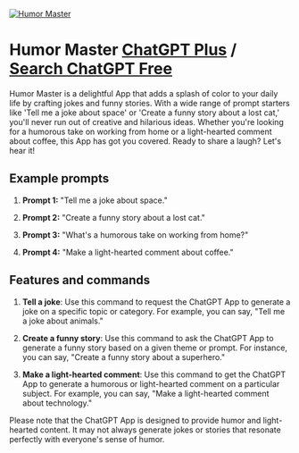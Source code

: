 
[![Humor Master](https://files.oaiusercontent.com/file-5fJhCpdfvcgnPDls57f1HWDD?se=2123-10-17T07%3A17%3A49Z&sp=r&sv=2021-08-06&sr=b&rscc=max-age%3D31536000%2C%20immutable&rscd=attachment%3B%20filename%3Dcff4f3fe-a78b-44b6-913b-cb68a1894f6e.png&sig=ptjaLXwwL0pcNp1g8354Au7kloCK7KzQW%2B9fXaFTCK0%3D)](https://chat.openai.com/g/g-hw0U0hzL1-humor-master)

# Humor Master [ChatGPT Plus](https://chat.openai.com/g/g-hw0U0hzL1-humor-master) / [Search ChatGPT Free](https://gptcall.net/index.html#/?search=Humor%20Master)

Humor Master is a delightful App that adds a splash of color to your daily life by crafting jokes and funny stories. With a wide range of prompt starters like 'Tell me a joke about space' or 'Create a funny story about a lost cat,' you'll never run out of creative and hilarious ideas. Whether you're looking for a humorous take on working from home or a light-hearted comment about coffee, this App has got you covered. Ready to share a laugh? Let's hear it!

## Example prompts

1. **Prompt 1:** "Tell me a joke about space."

2. **Prompt 2:** "Create a funny story about a lost cat."

3. **Prompt 3:** "What's a humorous take on working from home?"

4. **Prompt 4:** "Make a light-hearted comment about coffee."


## Features and commands

1. **Tell a joke**: Use this command to request the ChatGPT App to generate a joke on a specific topic or category. For example, you can say, "Tell me a joke about animals."

2. **Create a funny story**: Use this command to ask the ChatGPT App to generate a funny story based on a given theme or prompt. For instance, you can say, "Create a funny story about a superhero."

3. **Make a light-hearted comment**: Use this command to get the ChatGPT App to generate a humorous or light-hearted comment on a particular subject. For example, you can say, "Make a light-hearted comment about technology."

Please note that the ChatGPT App is designed to provide humor and light-hearted content. It may not always generate jokes or stories that resonate perfectly with everyone's sense of humor.


